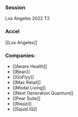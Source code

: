 
### Session
Los Angeles 2022 T2

### Accel
[[Los Angeles]]

### Companies:
- [[Aware Health]]
- [[Bean]]
- [[GoFlyy]]
- [[Max Retail]]
- [[Modal Living]]
- [[Next Generation Quantum]]
- [[Pear Suite]]
- [[Rwazi]]
- [[Squid IQ]]


